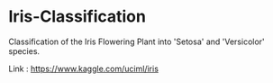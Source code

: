 # Iris-Classification
Classification of the Iris Flowering Plant into 'Setosa' and 'Versicolor' species. 

Link : https://www.kaggle.com/uciml/iris

